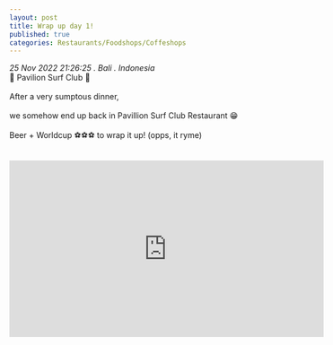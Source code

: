 ```yaml
---
layout: post
title: Wrap up day 1!
published: true
categories: Restaurants/Foodshops/Coffeshops
---
```

_25 Nov 2022 21:26:25 . Bali . Indonesia_
<br>
📍 Pavilion Surf Club 📍
<br>
<br>
After a very sumptous dinner,  
<br>
we somehow end up back in Pavillion Surf Club Restaurant 😁
<br>
<br>
Beer + Worldcup ⚽⚽⚽ to wrap it up! (opps, it ryme)
<br>
<br>
<iframe width="560" height="315" src="https://www.youtube.com/embed/beMhGC4QteE" frameborder="0" allow="accelerometer; autoplay; encrypted-media; gyroscope; picture-in-picture" allowfullscreen></iframe>

